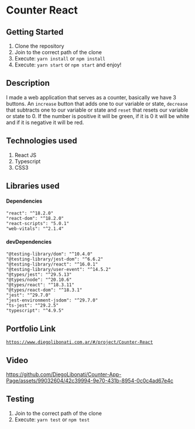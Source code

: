 # Counter React

## Getting Started

1. Clone the repository
2. Join to the correct path of the clone
3. Execute: `yarn install` or `npm install`
4. Execute: `yarn start` or `npm start` and enjoy!

## Description

I made a web application that serves as a counter, basically we have 3 buttons. An `increase` button that adds one to our variable or state, `decrease` that subtracts one to our variable or state and `reset` that resets our variable or state to 0. If the number is positive it will be green, if it is 0 it will be white and if it is negative it will be red.

## Technologies used

1. React JS
2. Typescript
3. CSS3

## Libraries used

#### Dependencies

```
"react": "^18.2.0"
"react-dom": "^18.2.0"
"react-scripts": "5.0.1"
"web-vitals": "^2.1.4"
```

#### devDependencies

```
"@testing-library/dom": "^10.4.0"
"@testing-library/jest-dom": "^6.6.2"
"@testing-library/react": "^16.0.1"
"@testing-library/user-event": "^14.5.2"
"@types/jest": "^29.5.13"
"@types/node": "^20.10.6"
"@types/react": "^18.3.11"
"@types/react-dom": "^18.3.1"
"jest": "^29.7.0"
"jest-environment-jsdom": "^29.7.0"
"ts-jest": "^29.2.5"
"typescript": "^4.9.5"
```

## Portfolio Link

[`https://www.diegolibonati.com.ar/#/project/Counter-React`](https://www.diegolibonati.com.ar/#/project/Counter-React)

## Video

https://github.com/DiegoLibonati/Counter-App-Page/assets/99032604/42c39994-9e70-431b-8954-0c0c4ad67e4c

## Testing

1. Join to the correct path of the clone
2. Execute: `yarn test` or `npm test`